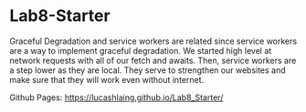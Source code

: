 # Lab8-Starter

Graceful Degradation and service workers are related since service workers are a way to implement graceful degradation. We started high level at network requests with all of our fetch and awaits. Then, service workers are a step lower as they are local. They serve to strengthen our websites and make sure that they will work even without internet. 

Github Pages: https://lucashlaing.github.io/Lab8_Starter/